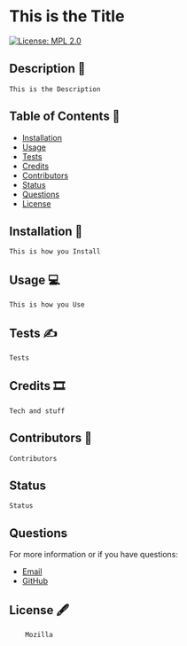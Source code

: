 
#  This is the Title   
  
[![License: MPL 2.0](https://img.shields.io/badge/License-MPL%202.0-brightgreen.svg)](https://opensource.org/licenses/MPL-2.0)
  
## Description 📖
    This is the Description
  
## Table of Contents 📜  
* [Installation](#installation-💾)
* [Usage](#usage-💻)
* [Tests](#tests-✍️)
* [Credits](#credits-🎞️)
* [Contributors](#contributors-👯)
* [Status](#status)
* [Questions](#questions)
* [License](#license-🖋️)
  
## Installation 💾
    This is how you Install
  
## Usage 💻
    This is how you Use

## Tests ✍️
    Tests
  
## Credits 🎞️
    Tech and stuff

## Contributors 👯
    Contributors

## Status
    Status

## Questions
For more information or if you have questions:
* [Email](mailto:emailaddress)
* [GitHub](https://github.com/username)
  
## License 🖋️
        Mozilla